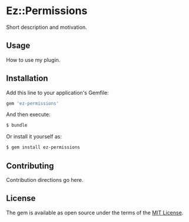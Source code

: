 # Ez::Permissions
Short description and motivation.

## Usage
How to use my plugin.

## Installation
Add this line to your application's Gemfile:

```ruby
gem 'ez-permissions'
```

And then execute:
```bash
$ bundle
```

Or install it yourself as:
```bash
$ gem install ez-permissions
```

## Contributing
Contribution directions go here.

## License
The gem is available as open source under the terms of the [MIT License](https://opensource.org/licenses/MIT).
